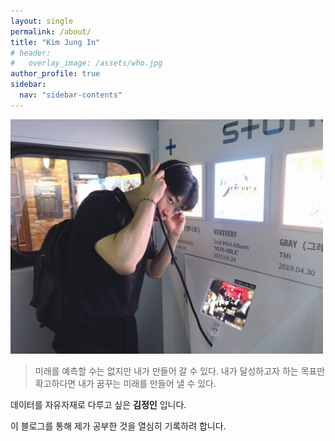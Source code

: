 ```yaml
---
layout: single
permalink: /about/
title: "Kim Jung In"
# header:
#   overlay_image: /assets/who.jpg
author_profile: true
sidebar:
  nav: "sidebar-contents"
---
```


<img src='/assets/내사진2.jpg' width = 500>

>미래를 예측할 수는 없지만 내가 만들어 갈 수 있다.
>내가 달성하고자 하는 목표만 확고하다면 내가 꿈꾸는 미래를 만들어 낼 수 있다.

데이터를 자유자재로 다루고 싶은 **김정인** 입니다.

이 블로그를 통해 제가 공부한 것을 열심히 기록하려 합니다.